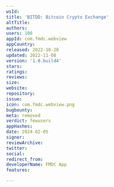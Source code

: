 ```yaml
---
wsId: 
title: 'BITDD: Bitcoin Crypto Exchange'
altTitle: 
authors: 
users: 100
appId: com.fmdc.webview
appCountry: 
released: 2022-10-28
updated: 2022-11-08
version: '1.0.build4'
stars: 
ratings: 
reviews: 
size: 
website: 
repository: 
issue: 
icon: com.fmdc.webview.png
bugbounty: 
meta: removed
verdict: fewusers
appHashes: 
date: 2024-02-05
signer: 
reviewArchive: 
twitter: 
social: 
redirect_from: 
developerName: FMDC App
features: 

---
```


